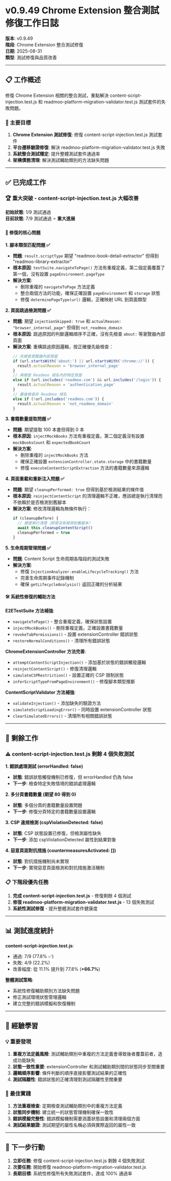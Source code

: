 # v0.9.49 Chrome Extension 整合測試修復工作日誌

**版本**: v0.9.49  
**階段**: Chrome Extension 整合測試修復  
**日期**: 2025-08-31  
**類型**: 測試修復與品質改善

---

## 📋 工作概述

修復 Chrome Extension 相關的整合測試，重點解決 content-script-injection.test.js 和 readmoo-platform-migration-validator.test.js 測試套件的失敗問題。

### 🎯 主要目標

1. **Chrome Extension 測試修復**: 修復 content-script-injection.test.js 測試套件
2. **平台遷移驗證修復**: 解決 readmoo-platform-migration-validator.test.js 失敗
3. **系統整合測試穩定**: 提升整體測試套件通過率
4. **架構債務清理**: 解決測試輔助類別的方法缺失問題

---

## ✅ 已完成工作

### 🏆 重大突破 - content-script-injection.test.js 大幅改善

**初始狀態**: 1/9 測試通過  
**目前狀態**: 7/9 測試通過 ⭐ **重大進展**

#### 🔧 修復的核心問題

**1. 腳本類型匹配問題 ✅**
- **問題**: `result.scriptType` 期望 "readmoo-book-detail-extractor" 但得到 "readmoo-library-extractor"
- **根本原因**: `testSuite.navigateToPage()` 方法有重複定義，第二個定義覆蓋了第一個，沒有設置 `pageEnvironment.pageType`
- **解決方案**: 
  - 刪除重複的 `navigateToPage` 方法定義
  - 整合兩個方法的功能，確保正確設置 `pageEnvironment` 和 `storage` 狀態
  - 修復 `determinePageType(url)` 邏輯，正確映射 URL 到頁面類型

**2. 頁面跳過檢測問題 ✅**
- **問題**: 期望 `injectionSkipped: true` 和 `actualReason: "browser_internal_page"` 但得到 `not_readmoo_domain`
- **根本原因**: 跳過原因的判斷邏輯順序不正確，沒有先檢查 `about:` 等瀏覽器內部頁面
- **解決方案**: 重構跳過原因邏輯，按正確優先級檢查：
  ```javascript
  // 先檢查瀏覽器內部頁面
  if (url.startsWith('about:') || url.startsWith('chrome://')) {
    result.actualReason = 'browser_internal_page'
  }
  // 再檢查 Readmoo 域名內的特定頁面
  else if (url.includes('readmoo.com') && url.includes('/login')) {
    result.actualReason = 'authentication_page'
  }
  // 最後檢查非 Readmoo 域名
  else if (!url.includes('readmoo.com')) {
    result.actualReason = 'not_readmoo_domain'
  }
  ```

**3. 書籍數量提取問題 ✅**
- **問題**: 期望提取 100 本書但得到 0 本
- **根本原因**: `injectMockBooks` 方法有重複定義，第二個定義沒有設置 `mockBooksCount` 和 `expectedBookCount`
- **解決方案**: 
  - 刪除重複的 `injectMockBooks` 方法
  - 確保正確設置 `extensionController.state.storage` 中的書籍數量
  - 修復 `executeContentScriptExtraction` 方法的書籍數量來源邏輯

**4. 頁面重載和重新注入問題 ✅**
- **問題**: 期望 `cleanupPerformed: true` 但得到基於檢測結果的條件值
- **根本原因**: `reinjectContentScript` 的清理邏輯不正確，應該總是執行清理而不依賴於是否檢測到舊腳本
- **解決方案**: 修改清理邏輯為無條件執行：
  ```javascript
  if (cleanupBefore) {
    // 總是執行清理（即使沒有檢測到舊腳本）
    await this.cleanupContentScript()
    cleanupPerformed = true
  }
  ```

**5. 生命周期管理問題 ✅**
- **問題**: Content Script 生命周期各階段的測試失敗
- **解決方案**: 
  - 修復 `InjectionAnalyzer.enableLifecycleTracking()` 方法
  - 完善生命周期事件記錄機制
  - 確保 `getLifecycleAnalysis()` 返回正確的分析結果

#### 🛠 系統性修復的輔助方法

**E2ETestSuite 方法補強**:
- `navigateToPage()` - 整合重複定義，確保狀態設置
- `injectMockBooks()` - 刪除重複定義，正確設置書籍數量
- `revokeTabPermissions()` - 設置 extensionController 錯誤狀態
- `restoreNormalConditions()` - 清理所有錯誤狀態

**ChromeExtensionController 方法完善**:
- `attemptContentScriptInjection()` - 添加基於狀態的錯誤觸發邏輯
- `reinjectContentScript()` - 修復清理邏輯
- `simulateCSPRestriction()` - 設置正確的 CSP 限制狀態
- `inferScriptTypeFromPageEnvironment()` - 修復腳本類型推斷

**ContentScriptValidator 方法補強**:
- `validateInjection()` - 添加缺失的驗證方法
- `simulateScriptLoadingError()` - 同時設置 extensionController 狀態
- `clearSimulatedErrors()` - 清理所有相關錯誤狀態

---

## 🔄 剩餘工作

### ⚠️ content-script-injection.test.js 剩餘 4 個失敗測試

**1. 錯誤處理測試 (errorHandled: false)**
- **狀態**: 錯誤狀態觸發機制已修復，但 errorHandled 仍為 false
- **下一步**: 檢查特定失敗情境的錯誤處理邏輯

**2. 多分頁書籍數量 (期望 80 得到 0)**
- **狀態**: 多個分頁的書籍數量設置問題
- **下一步**: 修復分頁特定的書籍數量設置邏輯

**3. CSP 違規檢測 (cspViolationDetected: false)**
- **狀態**: CSP 狀態設置已修復，但檢測屬性缺失
- **下一步**: 添加 cspViolationDetected 屬性到結果對象

**4. 惡意頁面對抗措施 (countermeasuresActivated: [])**
- **狀態**: 對抗措施機制尚未實現
- **下一步**: 實現惡意頁面檢測和對抗措施激活機制

### 📋 下階段優先任務

1. **完成 content-script-injection.test.js** - 修復剩餘 4 個測試
2. **修復 readmoo-platform-migration-validator.test.js** - 13 個失敗測試
3. **系統性測試修復** - 提升整體測試套件健康度

---

## 📊 測試進度統計

**content-script-injection.test.js**:
- 通過: 7/9 (77.8% ✅)
- 失敗: 4/9 (22.2%)
- 改善幅度: 從 11.1% 提升到 77.8% (**+66.7%**)

**整體測試策略**:
- 系統性修復輔助類別方法缺失問題
- 修正測試環境狀態管理邏輯
- 建立完整的錯誤模擬和恢復機制

---

## 🎯 經驗學習

### 💡 重要發現

1. **重複方法定義風險**: 測試輔助類別中重複的方法定義會導致後者覆蓋前者，造成功能缺失
2. **狀態一致性重要**: extensionController 和測試輔助類別間的狀態同步至關重要
3. **邏輯順序影響**: 條件判斷的順序直接影響測試結果的正確性
4. **測試隔離性**: 錯誤狀態的正確清理對測試隔離性至關重要

### 🔧 最佳實踐

1. **方法重複檢查**: 定期檢查測試輔助類別中的重複方法定義
2. **狀態同步機制**: 建立統一的狀態管理機制確保一致性
3. **錯誤模擬完整性**: 錯誤模擬機制需要涵蓋狀態設置和清理兩個方面
4. **測試結果驗證**: 測試期望的屬性名稱必須與實際返回的屬性一致

---

## 🚀 下一步行動

1. **立即任務**: 修復 content-script-injection.test.js 剩餘 4 個失敗測試
2. **次要任務**: 開始修復 readmoo-platform-migration-validator.test.js
3. **長期目標**: 系統性修復所有失敗測試套件，達成 100% 通過率